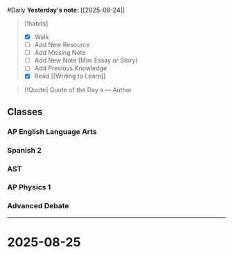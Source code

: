 #Daily
**Yesterday's note:** [[2025-08-24]]

> [!habits] 
>- [x] Walk 
>- [ ] Add New Resource 
> - [ ] Add Missing Note 
> - [ ] Add New Note (Mini Essay or Story) 
> - [ ] Add Previous Knowledge 
> - [x] Read [[Writing to Learn]]

> [!Quote]  Quote of the Day
> s
> — Author

## Classes 

### AP English Language Arts 

### Spanish 2 

### AST

### AP Physics 1 

### Advanced Debate 


<hr>

# 2025-08-25

